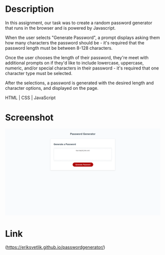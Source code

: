 # Description

In this assignment, our task was to create a random password generator that runs in the browser and is powered by Javascript.

When the user selects "Generate Password", a prompt displays asking them how many characters the password should be - it's required that the password length must be between 8-128 characters.

Once the user chooses the length of their password, they're meet with additional prompts on if they'd like to include lowercase, uppercase, numeric, and/or special characters in their password - it's required that one character type must be selected.

After the selections, a password is generated with the desired length and character options, and displayed on the page.

HTML | CSS | JavaScript

# Screenshot

![Screenshot of webpage](./images/homework-readme.png)

# Link

(https://eriksvetlik.github.io/passwordgenerator/)
